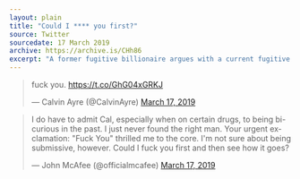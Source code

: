 ```yaml
---
layout: plain
title: "Could I **** you first?"
source: Twitter
sourcedate: 17 March 2019
archive: https://archive.is/CHh86
excerpt: "A former fugitive billionaire argues with a current fugitive multi-millionaire/LP Presidential Candidate/anarchist/..."
---
```


<blockquote class="twitter-tweet"><p lang="en" dir="ltr">fuck you. <a href="https://t.co/GhG04xGRKJ">https://t.co/GhG04xGRKJ</a></p>&mdash; Calvin Ayre (@CalvinAyre) <a href="https://twitter.com/CalvinAyre/status/1107366947199639552?ref_src=twsrc%5Etfw">March 17, 2019</a></blockquote>

<blockquote class="twitter-tweet"><p lang="en" dir="ltr">I do have to admit Cal, especially when on certain drugs, to being bi-curious in the past. I just never found the right man. Your urgent exclamation: &quot;Fuck You&quot; thrilled me to the core. I&#39;m not sure about being submissive, however. Could I fuck you first and then see how it goes?</p>&mdash; John McAfee (@officialmcafee) <a href="https://twitter.com/officialmcafee/status/1107389494007873541?ref_src=twsrc%5Etfw">March 17, 2019</a></blockquote> <script async src="https://platform.twitter.com/widgets.js" charset="utf-8"></script>

